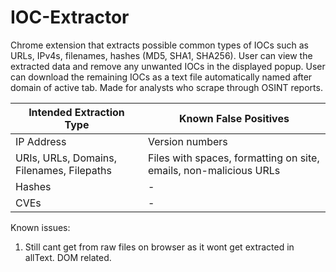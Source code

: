 # IOC-Extractor
Chrome extension that extracts possible common types of IOCs such as URLs, IPv4s, filenames, hashes (MD5, SHA1, SHA256). User can view the extracted data and remove any unwanted IOCs in the displayed popup. User can download the remaining IOCs as a text file automatically named after domain of active tab. Made for analysts who scrape through OSINT reports.

| Intended Extraction Type | Known False Positives |
|--------------------|----------|
| IP Address | Version numbers |
| URIs, URLs, Domains, Filenames, Filepaths | Files with spaces, formatting on site, emails, non-malicious URLs |
| Hashes | - |
| CVEs | - |

Known issues:
1. Still cant get from raw files on browser as it wont get extracted in allText. DOM related. 
